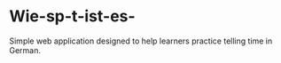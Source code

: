 # Wie-sp-t-ist-es-
Simple web application designed to help learners practice telling time in German.
